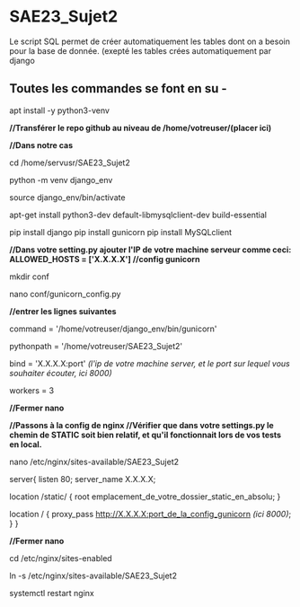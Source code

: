 # SAE23_Sujet2
Le script SQL permet de créer automatiquement les tables dont on a besoin pour la base de donnée. (exepté les tables crées automatiquement par django






## **Toutes les commandes se font en su -**

apt install -y python3-venv

**//Transférer le repo github au niveau de /home/votreuser/(placer ici)**


**//Dans notre cas**

cd /home/servusr/SAE23_Sujet2

python -m venv django_env

source django_env/bin/activate

apt-get install python3-dev default-libmysqlclient-dev build-essential

pip install django
pip install gunicorn
pip install MySQLclient

**//Dans votre setting.py ajouter l'IP de votre machine serveur comme ceci: ALLOWED_HOSTS = ['X.X.X.X']
//config gunicorn**

mkdir conf

nano conf/gunicorn_config.py

**//entrer les lignes suivantes**

command = '/home/votreuser/django_env/bin/gunicorn'

pythonpath = '/home/votreuser/SAE23_Sujet2'

bind = 'X.X.X.X:port' *(l'ip de votre machine server, et le port sur lequel vous souhaiter écouter, ici 8000)*

workers = 3

**//Fermer nano**


**//Passons à la config de nginx
//Vérifier que dans votre settings.py le chemin de STATIC soit bien relatif, et qu'il fonctionnait lors de vos tests en local.**

nano /etc/nginx/sites-available/SAE23_Sujet2

server{
	listen 80;
	server_name X.X.X.X;

location /static/ {
	root emplacement_de_votre_dossier_static_en_absolu;
}

location / {
	proxy_pass http://X.X.X.X:port_de_la_config_gunicorn *(ici 8000)*;
	}
}

**//Fermer nano**

cd /etc/nginx/sites-enabled

ln -s /etc/nginx/sites-available/SAE23_Sujet2

systemctl restart nginx
